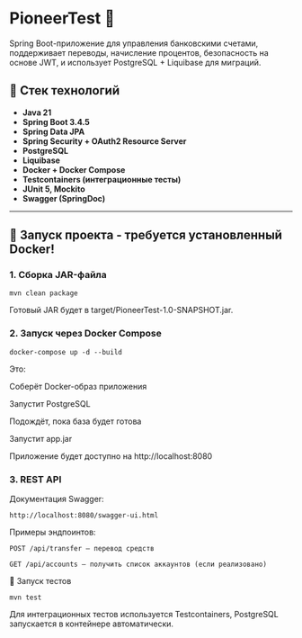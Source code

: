 # PioneerTest 🏦

Spring Boot-приложение для управления банковскими счетами, поддерживает переводы, начисление процентов, безопасность на основе JWT, и использует PostgreSQL + Liquibase для миграций.

## 🔧 Стек технологий

- **Java 21**
- **Spring Boot 3.4.5**
- **Spring Data JPA**
- **Spring Security + OAuth2 Resource Server**
- **PostgreSQL**
- **Liquibase**
- **Docker + Docker Compose**
- **Testcontainers (интеграционные тесты)**
- **JUnit 5, Mockito**
- **Swagger (SpringDoc)**

---

## 🚀 Запуск проекта - требуется установленный Docker!

### 1. Сборка JAR-файла

    mvn clean package

Готовый JAR будет в target/PioneerTest-1.0-SNAPSHOT.jar.

### 2. Запуск через Docker Compose

    docker-compose up -d --build

Это:

Соберёт Docker-образ приложения

Запустит PostgreSQL

Подождёт, пока база будет готова

Запустит app.jar

Приложение будет доступно на http://localhost:8080
### 3. REST API

Документация Swagger:

    http://localhost:8080/swagger-ui.html

Примеры эндпоинтов:

    POST /api/transfer — перевод средств

    GET /api/accounts — получить список аккаунтов (если реализовано)

🧪 Запуск тестов

    mvn test

Для интеграционных тестов используется Testcontainers, PostgreSQL запускается в контейнере автоматически.
